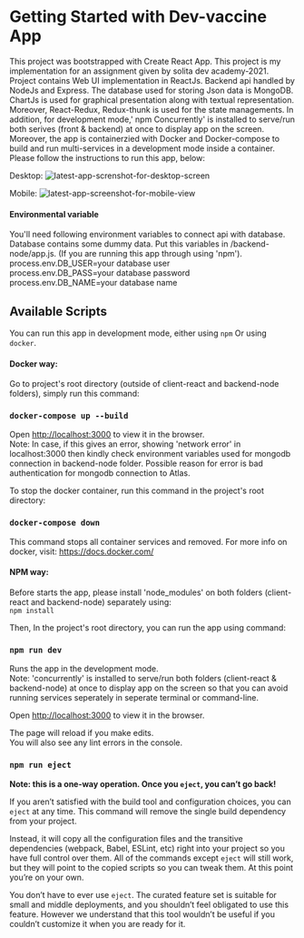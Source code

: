 # Getting Started with Dev-vaccine App

This project was bootstrapped with Create React App. This project is my implementation for an assignment given by solita dev academy-2021. Project contains Web UI implementation in ReactJs. Backend api handled by NodeJs and Express. The database used for storing Json data is MongoDB. ChartJs is used for graphical presentation along with textual representation. Moreover, React-Redux, Redux-thunk is used for the state managements. In addition, for development mode,' npm Concurrently' is installed to serve/run both serives (front & backend) at once to display app on the screen. Moreover, the app is containerzied with Docker and Docker-compose to build and run multi-services in a development mode inside a container.
Please follow the instructions to run this app, below:


Desktop:
![latest-app-screnshot-for-desktop-screen](https://user-images.githubusercontent.com/57314666/128486112-d24926d1-3dcb-4aeb-a291-1622e6b1265c.png) 

Mobile:
![latest-app-screenshot-for-mobile-view](https://user-images.githubusercontent.com/57314666/128486547-13ee016c-c331-4dde-882a-cf50a405010d.png)


#### Environmental variable

You'll need following environment variables to connect api with database. 
Database contains some dummy data. Put this variables in /backend-node/app.js. (If you are running this app through using 'npm'). \
process.env.DB_USER=your database user \
process.env.DB_PASS=your database password
process.env.DB_NAME=your database name

## Available Scripts

You can run this app in development mode, either using `npm` Or using `docker`. 
#### Docker way: 

Go to project's root directory (outside of client-react and backend-node folders), simply run this command: 

### `docker-compose up --build` 

Open [http://localhost:3000](http://localhost:3000) to view it in the browser. \
Note: In case, if this gives an error, showing 'network error' in localhost:3000 then kindly check environment variables used for mongodb connection in backend-node folder. Possible reason for error is bad authentication for mongodb connection to Atlas.

To stop the docker container, run this command in the project's root directory: 
### `docker-compose down` 
This command stops all container services and removed. For more info on docker, visit: https://docs.docker.com/

#### NPM way:

Before starts the app, please install 'node_modules' on both folders (client-react and backend-node) separately using: \
`npm install`

Then, In the project's root directory, you can run the app using command:
### `npm run dev` 

Runs the app in the development mode.\
 Note: 'concurrently' is installed to serve/run both folders (client-react & backend-node) at once to display app on the screen so that you can avoid running services seperately in seperate terminal or command-line.

Open [http://localhost:3000](http://localhost:3000) to view it in the browser.

The page will reload if you make edits.\
You will also see any lint errors in the console.

### `npm run eject`

**Note: this is a one-way operation. Once you `eject`, you can’t go back!**

If you aren’t satisfied with the build tool and configuration choices, you can `eject` at any time. This command will remove the single build dependency from your project.

Instead, it will copy all the configuration files and the transitive dependencies (webpack, Babel, ESLint, etc) right into your project so you have full control over them. All of the commands except `eject` will still work, but they will point to the copied scripts so you can tweak them. At this point you’re on your own.

You don’t have to ever use `eject`. The curated feature set is suitable for small and middle deployments, and you shouldn’t feel obligated to use this feature. However we understand that this tool wouldn’t be useful if you couldn’t customize it when you are ready for it.
